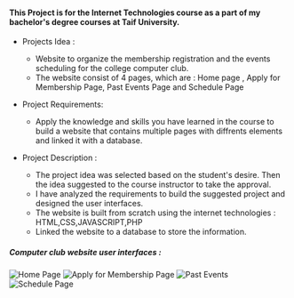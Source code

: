 #### This Project is for the Internet Technologies course as a part of my bachelor's degree courses at Taif University. 

* Projects Idea :
  * Website to organize the membership registration and the events scheduling for the college computer club.
  * The website consist of 4 pages, which are : Home page , Apply for Membership Page, Past Events Page and Schedule Page
  
* Project Requirements: 
  * Apply the knowledge and skills you have learned in the course to build a website that contains multiple pages with diffrents elements and linked it with a database. 

* Project Description : 
  * The project idea was selected based on the student's desire. Then the idea suggested to the course instructor to take the approval. 
  * I have analyzed the requirements to build the suggested project and designed the user interfaces. 
  * The website is built from scratch using the internet technologies : HTML,CSS,JAVASCRIPT,PHP
  * Linked the website to a database to store the information.
 
##### Computer club website user interfaces :

![Home Page](https://drive.google.com/file/d/1lEOZv53UVC5h9Bj6yBHRu6teJ1CoV2J9/view?usp=sharing)
![Apply for Membership Page](https://drive.google.com/file/d/1lEOZv53UVC5h9Bj6yBHRu6teJ1CoV2J9/view?usp=sharing)
![Past Events](https://drive.google.com/file/d/1lEOZv53UVC5h9Bj6yBHRu6teJ1CoV2J9/view?usp=sharing)
![Schedule Page](https://drive.google.com/file/d/1lEOZv53UVC5h9Bj6yBHRu6teJ1CoV2J9/view?usp=sharing)
